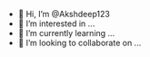 - 👋 Hi, I’m @Akshdeep123
- 👀 I’m interested in ...
- 🌱 I’m currently learning ...
- 💞️ I’m looking to collaborate on ...


<!---
Akshdeep123/Akshdeep123 is a ✨ special ✨ repository because its `README.md` (this file) appears on your GitHub profile.
You can click the Preview link to take a look at your changes.
--->

